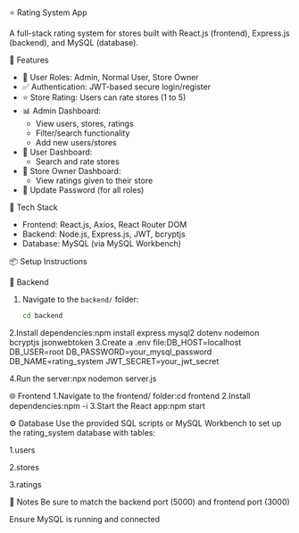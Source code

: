  ⭐ Rating System App

A full-stack rating system for stores built with React.js (frontend), Express.js (backend), and MySQL (database).

 🔧 Features

- 👥 User Roles: Admin, Normal User, Store Owner
- ✅ Authentication: JWT-based secure login/register
- ⭐ Store Rating: Users can rate stores (1 to 5)
- 📊 Admin Dashboard:
  - View users, stores, ratings
  - Filter/search functionality
  - Add new users/stores
- 👤 User Dashboard:
  - Search and rate stores
- 🛒 Store Owner Dashboard:
  - View ratings given to their store
- 🔐 Update Password (for all roles)

 🚀 Tech Stack

- Frontend: React.js, Axios, React Router DOM
- Backend: Node.js, Express.js, JWT, bcryptjs
- Database: MySQL (via MySQL Workbench)

 📦 Setup Instructions

 🔗 Backend

1. Navigate to the `backend/` folder:
   ```bash
   cd backend
   
2.Install dependencies:npm install express mysql2 dotenv nodemon bcryptjs jsonwebtoken
3.Create a .env file:DB_HOST=localhost
DB_USER=root
DB_PASSWORD=your_mysql_password
DB_NAME=rating_system
JWT_SECRET=your_jwt_secret

4.Run the server:npx nodemon server.js

🌐 Frontend
1.Navigate to the frontend/ folder:cd frontend
2.Install dependencies:npm -i
3.Start the React app:npm start

⚙️ Database
Use the provided SQL scripts or MySQL Workbench to set up the rating_system database with tables:

1.users

2.stores

3.ratings

📌 Notes
Be sure to match the backend port (5000) and frontend port (3000)

Ensure MySQL is running and connected

